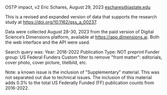 OSTP impact, v2
Eric Schares, August 29, 2023
eschares@iastate.edu

This is a revised and expanded version of data that supports the research study at https://doi.org/10.1162/qss_a_00237.

Data were collected August 28-30, 2023 from the paid version of Digital Science’s Dimensions platform, available at https://app.dimensions.ai. Both the web interface and the API were used.

Search query was:
Year: 2016-2022
Publication Type: NOT preprint
Funder group: US Federal Funders
Custom filter to remove "front matter": editorials, cover photo, cover picture, titelbild, etc.

Note: a known issue is the inclusion of "Supplementary" material. This was not separated out due to technical issues. The inclusion of this material adds 0.3% to the total US Federally Funded (FF) publication counts from 2016-2022.
